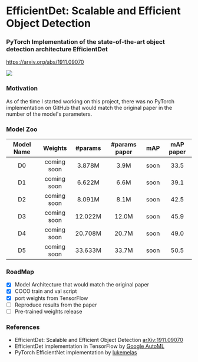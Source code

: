 # EfficientDet: Scalable and Efficient Object Detection

### PyTorch Implementation of the state-of-the-art object detection architecture EfficientDet 
https://arxiv.org/abs/1911.09070

<img src="https://sun9-35.userapi.com/c205628/v205628726/d29b4/gTjpU4gj2zc.jpg">


### Motivation
As of the time I started working on this project, there was no PyTorch implementation on GitHub that would match the original paper in the number of the model's parameters.

### Model Zoo
| Model Name | Weights | #params | #params paper | mAP | mAP paper |
| :----------: | :--------: | :-----------: | :--------: | :-----: | :-----: |
| D0 | coming soon | 3.878M | 3.9M | soon | 33.5 | 
| D1 | coming soon | 6.622M | 6.6M | soon | 39.1 |
| D2 | coming soon | 8.091M | 8.1M | soon | 42.5 |
| D3 | coming soon | 12.022M | 12.0M | soon | 45.9 |
| D4 | coming soon | 20.708M | 20.7M | soon | 49.0 |
| D5 | coming soon | 33.633M | 33.7M | soon | 50.5 |


### RoadMap
- [X] Model Architecture that would match the original paper
- [X] COCO train and val script 
- [X] port weights from TensorFlow 
- [ ] Reproduce results from the paper
- [ ] Pre-trained weights release

### References
- EfficientDet: Scalable and Efficient Object Detection [arXiv:1911.09070](https://arxiv.org/abs/1911.09070)
- EfficientDet implementation in TensorFlow by [Google AutoML](https://github.com/google/automl/tree/master/efficientdet)
- PyTorch EfficientNet implementation by [lukemelas](https://github.com/lukemelas/EfficientNet-PyTorch)
